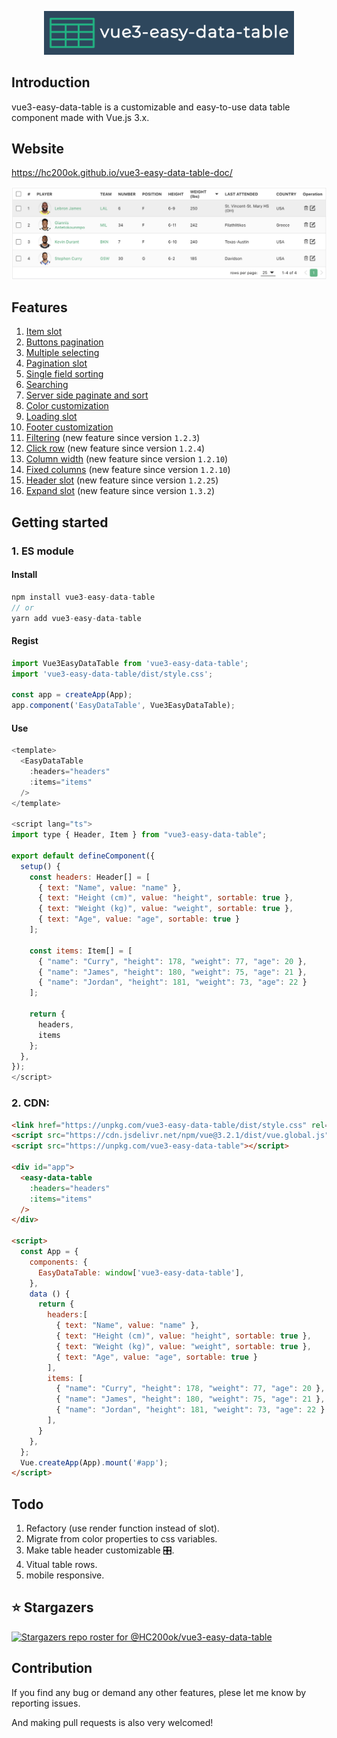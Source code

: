<p align="center">
<img src="logo.png"  width="400"/ />
</p>

## Introduction
vue3-easy-data-table is a customizable and easy-to-use data table component made with Vue.js 3.x.

## Website
https://hc200ok.github.io/vue3-easy-data-table-doc/

<img src="./images/demo.png"  />

## Features
1. [Item slot](https://hc200ok.github.io/vue3-easy-data-table-doc/features/item-slot.html)
2. [Buttons pagination](https://hc200ok.github.io/vue3-easy-data-table-doc/features/buttons-pagination.html)
3. [Multiple selecting](https://hc200ok.github.io/vue3-easy-data-table-doc/features/multiple-selecting.html)
4. [Pagination slot](https://hc200ok.github.io/vue3-easy-data-table-doc/features/pagination-slot.html)
5. [Single field sorting](https://hc200ok.github.io/vue3-easy-data-table-doc/features/single-field-sorting.html)
6. [Searching](https://hc200ok.github.io/vue3-easy-data-table-doc/features/searching.html)
7. [Server side paginate and sort](https://hc200ok.github.io/vue3-easy-data-table-doc/features/server-side-paginate-and-sort.html)
8. [Color customization](https://hc200ok.github.io/vue3-easy-data-table-doc/features/color-customization.html)
9. [Loading slot](https://hc200ok.github.io/vue3-easy-data-table-doc/features/loading-slot.html)
10. [Footer customization](https://hc200ok.github.io/vue3-easy-data-table-doc/features/footer-customization.html)
11. [Filtering](https://hc200ok.github.io/vue3-easy-data-table-doc/features/filtering.html) (new feature since version `1.2.3`)
12. [Click row](https://hc200ok.github.io/vue3-easy-data-table-doc/features/click-row.html) (new feature since version `1.2.4`)
13. [Column width](https://hc200ok.github.io/vue3-easy-data-table-doc/features/column-width.html) (new feature since version `1.2.10`)
14. [Fixed columns](https://hc200ok.github.io/vue3-easy-data-table-doc/features/fixed-column.html) (new feature since version `1.2.10`)
14. [Header slot](https://hc200ok.github.io/vue3-easy-data-table-doc/features/header-slot.html) (new feature since version `1.2.25`)
15. [Expand slot](https://hc200ok.github.io/vue3-easy-data-table-doc/features/expand-slot.html) (new feature since version `1.3.2`)

## Getting started
### 1. ES module
#### Install
```js
npm install vue3-easy-data-table
// or
yarn add vue3-easy-data-table
```

#### Regist
```js
import Vue3EasyDataTable from 'vue3-easy-data-table';
import 'vue3-easy-data-table/dist/style.css';

const app = createApp(App);
app.component('EasyDataTable', Vue3EasyDataTable);
```

#### Use
```js
<template>
  <EasyDataTable
    :headers="headers"
    :items="items"
  />
</template>

<script lang="ts">
import type { Header, Item } from "vue3-easy-data-table";

export default defineComponent({
  setup() {
    const headers: Header[] = [
      { text: "Name", value: "name" },
      { text: "Height (cm)", value: "height", sortable: true },
      { text: "Weight (kg)", value: "weight", sortable: true },
      { text: "Age", value: "age", sortable: true }
    ];

    const items: Item[] = [
      { "name": "Curry", "height": 178, "weight": 77, "age": 20 },
      { "name": "James", "height": 180, "weight": 75, "age": 21 },
      { "name": "Jordan", "height": 181, "weight": 73, "age": 22 }
    ];

    return {
      headers,
      items
    };
  },
});
</script>
```

### 2. CDN:
```html
<link href="https://unpkg.com/vue3-easy-data-table/dist/style.css" rel="stylesheet">
<script src="https://cdn.jsdelivr.net/npm/vue@3.2.1/dist/vue.global.js"></script>
<script src="https://unpkg.com/vue3-easy-data-table"></script>

<div id="app">
  <easy-data-table
    :headers="headers"
    :items="items"
  />
</div>

<script>
  const App = {
    components: {
      EasyDataTable: window['vue3-easy-data-table'],
    },
    data () {
      return {
        headers:[
          { text: "Name", value: "name" },
          { text: "Height (cm)", value: "height", sortable: true },
          { text: "Weight (kg)", value: "weight", sortable: true },
          { text: "Age", value: "age", sortable: true }
        ],
        items: [
          { "name": "Curry", "height": 178, "weight": 77, "age": 20 },
          { "name": "James", "height": 180, "weight": 75, "age": 21 },
          { "name": "Jordan", "height": 181, "weight": 73, "age": 22 }
        ],
      }
    },
  };
  Vue.createApp(App).mount('#app');
</script>
```

## Todo
1. Refactory (use render function instead of slot).
2. Migrate from color properties to css variables.
3. Make table header customizable 🎛️.
4. Vitual table rows.
5. mobile responsive.

## ⭐ Stargazers
[![Stargazers repo roster for @HC200ok/vue3-easy-data-table](https://reporoster.com/stars/dark/notext/HC200ok/vue3-easy-data-table)](https://github.com/HC200ok/vue3-easy-data-table/stargazers)

## Contribution
If you find any bug or demand any other features, plese let me know by reporting issues.

And making pull requests is also very welcomed!
